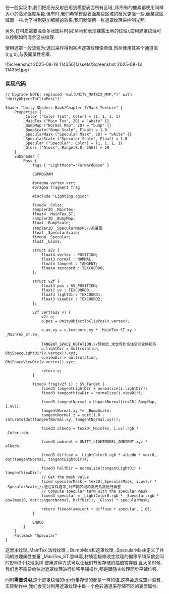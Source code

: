在一般实现中,我们把高光反射应用到模型表面所有区域,,即所有的像素都使用同样大小的高光强度系数.但有时,我们希望模型表面某些区域的反光更强一些,而某些区域弱一些.为了得到更加细腻的效果,我们就使用一张遮罩纹理来控制光照.

另外,在材质需要混合多张图片时(如草地和表现裸露土地的纹理),使用遮罩纹理可以控制如何混合这些纹理.

使用遮罩一般流程为:通过采样得到某点遮罩纹理像素值,然后使用其某个通道值(r,g,b),与表面属性相乘.

![Screenshot 2025-08-18 114356](assets/Screenshot 2025-08-18 114356.jpg)

### 实现代码

```
// Upgrade NOTE: replaced 'mul(UNITY_MATRIX_MVP,*)' with 'UnityObjectToClipPos(*)'

Shader "Unity Shaders Book/Chapter 7/Mask Texture" {
	Properties {
		_Color ("Color Tint", Color) = (1, 1, 1, 1)
		_MainTex ("Main Tex", 2D) = "white" {}
		_BumpMap ("Normal Map", 2D) = "bump" {}
		_BumpScale("Bump Scale", Float) = 1.0
		_SpecularMask ("Specular Mask", 2D) = "white" {}
		_SpecularScale ("Specular Scale", Float) = 1.0
		_Specular ("Specular", Color) = (1, 1, 1, 1)
		_Gloss ("Gloss", Range(8.0, 256)) = 20
	}
	SubShader {
		Pass { 
			Tags { "LightMode"="ForwardBase" }
		
			CGPROGRAM
			
			#pragma vertex vert
			#pragma fragment frag
			
			#include "Lighting.cginc"
			
			fixed4 _Color;
			sampler2D _MainTex;
			float4 _MainTex_ST;
			sampler2D _BumpMap;
			float _BumpScale;
			sampler2D _SpecularMask;//遮罩图
			float _SpecularScale;
			fixed4 _Specular;
			float _Gloss;
			
			struct a2v {
				float4 vertex : POSITION;
				float3 normal : NORMAL;
				float4 tangent : TANGENT;
				float4 texcoord : TEXCOORD0;
			};
			
			struct v2f {
				float4 pos : SV_POSITION;
				float2 uv : TEXCOORD0;
				float3 lightDir: TEXCOORD1;
				float3 viewDir : TEXCOORD2;
			};
			
			v2f vert(a2v v) {
				v2f o;
				o.pos = UnityObjectToClipPos(v.vertex);
				
				o.uv.xy = v.texcoord.xy * _MainTex_ST.xy + _MainTex_ST.zw;
				
				TANGENT_SPACE_ROTATION;//预制宏,求世界到切线空间变换矩阵
				o.lightDir = mul(rotation, ObjSpaceLightDir(v.vertex)).xyz;
				o.viewDir = mul(rotation, ObjSpaceViewDir(v.vertex)).xyz;
				
				return o;
			}
			
			fixed4 frag(v2f i) : SV_Target {
			 	fixed3 tangentLightDir = normalize(i.lightDir);
				fixed3 tangentViewDir = normalize(i.viewDir);

				fixed3 tangentNormal = UnpackNormal(tex2D(_BumpMap, i.uv));
				tangentNormal.xy *= _BumpScale;
				tangentNormal.z = sqrt(1.0 - saturate(dot(tangentNormal.xy, tangentNormal.xy)));

				fixed3 albedo = tex2D(_MainTex, i.uv).rgb * _Color.rgb;
				
				fixed3 ambient = UNITY_LIGHTMODEL_AMBIENT.xyz * albedo;
				
				fixed3 diffuse = _LightColor0.rgb * albedo * max(0, dot(tangentNormal, tangentLightDir));
				
			 	fixed3 halfDir = normalize(tangentLightDir + tangentViewDir);
			 	// Get the mask value
			 	fixed specularMask = tex2D(_SpecularMask, i.uv).r * _SpecularScale;//通过采样遮罩,对不同区域的高光系数进行调整
			 	// Compute specular term with the specular mask
			 	fixed3 specular = _LightColor0.rgb * _Specular.rgb * pow(max(0, dot(tangentNormal, halfDir)), _Gloss) * specularMask;
			
				return fixed4(ambient + diffuse + specular, 1.0);
			}
			
			ENDCG
		}
	} 
	FallBack "Specular"
}

```

这里主纹理_MainTex,法线纹理 _ BumpMap和遮罩纹理 _SpecularMask定义了共同的纹理属性变量 _MainTex_ST.意味着,材质面板修改主纹理的偏移平铺系数会同时影响3个纹理采样.使用这种方式可以让我们节省存储的插值寄存器.且大多时候,我们也不需要单独对遮罩纹理进行位移平铺操作,都是跟随主纹理同步平铺位移.

同时**需要说明**,这个遮罩纹理的rgb分量存储的都是一样的值,这样会造成空间浪费,.实际制作中,我们会充分利用遮罩纹理中每一个色彩通道来存储不同的表面属性;